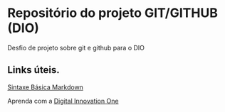# Repositório do projeto GIT/GITHUB (DIO)
Desfio de projeto sobre git e github para o DIO

## Links úteis.
[Sintaxe Básica Markdown](https://www.markdownguide.org/basic-syntax)

Aprenda com a [Digital Innovation One](https://www.dio.me/)

